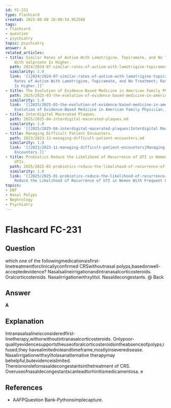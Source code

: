 ```yaml
---
id: FC-231
type: Flashcard
created: 2025-08-08 10:00:54.952508
tags:
- Flashcard
- question
- psychiatry
topic: psychiatry
answer: A
related_articles:
- title: Similar Rates of Autism With Lamotrigine, Topiramate, and No Treatment; Rate
    With Valproate Is Higher.
  path: 2024/2024-07-similar-rates-of-autism-with-lamotrigine-topiramate-and-no-t.md
  similarity: 1.0
  link: '[[2024/2024-07-similar-rates-of-autism-with-lamotrigine-topiramate-and-no-t|Similar
    Rates of Autism With Lamotrigine, Topiramate, and No Treatment; Rate With Valproate
    Is Higher.]]'
- title: The Evolution of Evidence-Based Medicine in American Family Physician.
  path: 2025/2025-03-the-evolution-of-evidence-based-medicine-in-american-family.md
  similarity: 1.0
  link: '[[2025/2025-03-the-evolution-of-evidence-based-medicine-in-american-family|The
    Evolution of Evidence-Based Medicine in American Family Physician.]]'
- title: Interdigital Macerated Plaques.
  path: 2025/2025-04-interdigital-macerated-plaques.md
  similarity: 1.0
  link: '[[2025/2025-04-interdigital-macerated-plaques|Interdigital Macerated Plaques.]]'
- title: Managing Difficult Patient Encounters.
  path: 2023/2023-11-managing-difficult-patient-encounters.md
  similarity: 1.0
  link: '[[2023/2023-11-managing-difficult-patient-encounters|Managing Difficult Patient
    Encounters.]]'
- title: Probiotics Reduce the Likelihood of Recurrence of UTI in Women With Frequent
    UTIs.
  path: 2025/2025-01-probiotics-reduce-the-likelihood-of-recurrence-of-uti-in-wom.md
  similarity: 1.0
  link: '[[2025/2025-01-probiotics-reduce-the-likelihood-of-recurrence-of-uti-in-wom|Probiotics
    Reduce the Likelihood of Recurrence of UTI in Women With Frequent UTIs.]]'
topics:
- ENT
- Nasal Polyps
- Nephrology
- Psychiatry
---
```


# Flashcard FC-231

## Question

which one of the followingmedicationsisfirst-linetreatmentforclinicallyconfirmed CRSwithoutnasal polyps,basedonwell-acceptedevidence? Nasalsalineirrigationandintranasalcorticosteroids. Oralcorticosteroids. Nasalirrigationwithxylitol. Nasaldecongestants. @ Back

## Answer

**A**

## Explanation

Intranasalsalineisconsideredfirst-linetherapy,withorwithoutintranasalcorticosteroids. Onlypoor-qualityevidencesupportstheuseoforalcorticosteroidsintheabsenceofpolyps;ifused,they havealimitedroleandtimeframe,mostlyinseveredisease. Nasalirrigationwithxylitolasanalternative therapymay behelpful,butevidenceislimited. Thereisnorolefornasaldecongestantsinthetreatment of CRS. Overuseofnasaldecongestantscanleadtorhinitismedicamentosa. e

## References

- AAFPQuestion Bank-Pythonsimplecapture.


